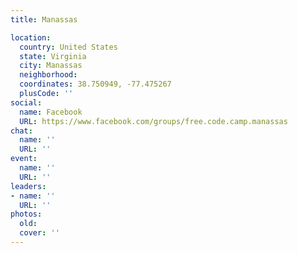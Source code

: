 ```yaml
---
title: Manassas

location:
  country: United States
  state: Virginia
  city: Manassas
  neighborhood: 
  coordinates: 38.750949, -77.475267
  plusCode: ''
social:
  name: Facebook
  URL: https://www.facebook.com/groups/free.code.camp.manassas
chat:
  name: ''
  URL: ''
event:
  name: ''
  URL: ''
leaders:
- name: ''
  URL: ''
photos:
  old: 
  cover: ''
---
```

